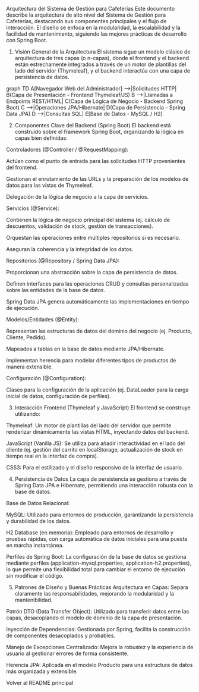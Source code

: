 Arquitectura del Sistema de Gestión para Cafeterías
Este documento describe la arquitectura de alto nivel del Sistema de Gestión para Cafeterías, destacando sus componentes principales y el flujo de interacción. El diseño se enfoca en la modularidad, la escalabilidad y la facilidad de mantenimiento, siguiendo las mejores prácticas de desarrollo con Spring Boot.

1. Visión General de la Arquitectura
   El sistema sigue un modelo clásico de arquitectura de tres capas (o n-capas), donde el frontend y el backend están estrechamente integrados a través de un motor de plantillas del lado del servidor (Thymeleaf), y el backend interactúa con una capa de persistencia de datos.

graph TD
A[Navegador Web del Administrador] -->|Solicitudes HTTP| B(Capa de Presentación - Frontend Thymeleaf/JS)
B -->|Llamadas a Endpoints REST/HTML| C(Capa de Lógica de Negocio - Backend Spring Boot)
C -->|Operaciones JPA/Hibernate| D(Capa de Persistencia - Spring Data JPA)
D -->|Consultas SQL| E[Base de Datos - MySQL / H2]

2. Componentes Clave del Backend (Spring Boot)
   El backend está construido sobre el framework Spring Boot, organizando la lógica en capas bien definidas:

Controladores (@Controller / @RequestMapping):

Actúan como el punto de entrada para las solicitudes HTTP provenientes del frontend.

Gestionan el enrutamiento de las URLs y la preparación de los modelos de datos para las vistas de Thymeleaf.

Delegación de la lógica de negocio a la capa de servicios.

Servicios (@Service):

Contienen la lógica de negocio principal del sistema (ej. cálculo de descuentos, validación de stock, gestión de transacciones).

Orquestan las operaciones entre múltiples repositorios si es necesario.

Aseguran la coherencia y la integridad de los datos.

Repositorios (@Repository / Spring Data JPA):

Proporcionan una abstracción sobre la capa de persistencia de datos.

Definen interfaces para las operaciones CRUD y consultas personalizadas sobre las entidades de la base de datos.

Spring Data JPA genera automáticamente las implementaciones en tiempo de ejecución.

Modelos/Entidades (@Entity):

Representan las estructuras de datos del dominio del negocio (ej. Producto, Cliente, Pedido).

Mapeados a tablas en la base de datos mediante JPA/Hibernate.

Implementan herencia para modelar diferentes tipos de productos de manera extensible.

Configuración (@Configuration):

Clases para la configuración de la aplicación (ej. DataLoader para la carga inicial de datos, configuración de perfiles).

3. Interacción Frontend (Thymeleaf y JavaScript)
   El frontend se construye utilizando:

Thymeleaf: Un motor de plantillas del lado del servidor que permite renderizar dinámicamente las vistas HTML, inyectando datos del backend.

JavaScript (Vanilla JS): Se utiliza para añadir interactividad en el lado del cliente (ej. gestión del carrito en localStorage, actualización de stock en tiempo real en la interfaz de compra).

CSS3: Para el estilizado y el diseño responsivo de la interfaz de usuario.

4. Persistencia de Datos
   La capa de persistencia se gestiona a través de Spring Data JPA e Hibernate, permitiendo una interacción robusta con la base de datos.

Base de Datos Relacional:

MySQL: Utilizado para entornos de producción, garantizando la persistencia y durabilidad de los datos.

H2 Database (en memoria): Empleado para entornos de desarrollo y pruebas rápidas, con carga automática de datos iniciales para una puesta en marcha instantánea.

Perfiles de Spring Boot: La configuración de la base de datos se gestiona mediante perfiles (application-mysql.properties, application-h2.properties), lo que permite una flexibilidad total para cambiar el entorno de ejecución sin modificar el código.

5. Patrones de Diseño y Buenas Prácticas
   Arquitectura en Capas: Separa claramente las responsabilidades, mejorando la modularidad y la mantenibilidad.

Patrón DTO (Data Transfer Object): Utilizado para transferir datos entre las capas, desacoplando el modelo de dominio de la capa de presentación.

Inyección de Dependencias: Gestionada por Spring, facilita la construcción de componentes desacoplados y probables.

Manejo de Excepciones Centralizado: Mejora la robustez y la experiencia de usuario al gestionar errores de forma consistente.

Herencia JPA: Aplicada en el modelo Producto para una estructura de datos más organizada y extensible.

Volver al README principal